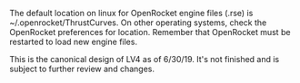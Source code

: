 The default location on linux for OpenRocket engine files (.rse) is ~/.openrocket/ThrustCurves. On other operating systems, check the OpenRocket preferences for location. Remember that OpenRocket must be restarted to load new engine files.

This is the canonical design of LV4 as of 6/30/19. It's not finished and is subject to further review and changes.